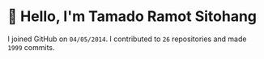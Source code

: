 # :wave: Hello, I'm Tamado Ramot Sitohang

I joined GitHub on `04/05/2014`. I contributed to `26` repositories and made `1999` commits.
